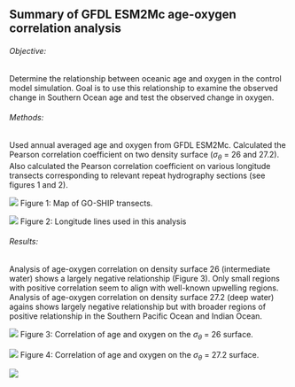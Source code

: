 ## Summary of GFDL ESM2Mc age-oxygen correlation analysis

###### Objective:
Determine the relationship between oceanic age and oxygen in the control model simulation.
Goal is to use this relationship to examine the observed change in Southern Ocean
age and test the observed change in oxygen.

###### Methods:
Used annual averaged age and oxygen from GFDL ESM2Mc. Calculated the Pearson
correlation coefficient on two density surface ($\sigma_{\theta}$ = 26 and 27.2).
Also calculated the Pearson correlation coefficient on various longitude transects
corresponding to relevant repeat hydrography sections (see figures 1 and 2).

![](/RESEARCH/chapter3/notes/global_model_age_o2_correlation_figures/us_goship_2015_12_01.png)
Figure 1: Map of GO-SHIP transects.

![](/RESEARCH/chapter3/notes/global_model_age_o2_correlation_figures/longitude_lines_map.png)
Figure 2: Longitude lines used in this analysis


###### Results:
Analysis of age-oxygen correlation on density surface 26 (intermediate water)
shows a largely negative relationship (Figure 3). Only small regions with positive
correlation seem to align with well-known upwelling regions. Analysis of age-oxygen
correlation on density surface 27.2 (deep water) agains shows largely negative relationship
but with broader regions of positive relationship in the Southern Pacific Ocean and Indian Ocean.

![](/RESEARCH/chapter3/notes/global_model_age_o2_correlation_figures/sigma_26_correlation.png)
Figure 3: Correlation of age and oxygen on the $\sigma_{\theta}$ = 26 surface.

![](/RESEARCH/chapter3/notes/global_model_age_o2_correlation_figures/sigma_27_correlation.png)
Figure 4: Correlation of age and oxygen on the $\sigma_{\theta}$ = 27.2 surface.



![](/RESEARCH/chapter3/notes/global_model_age_o2_correlation_figures/longitude_lines_correlation.png)
